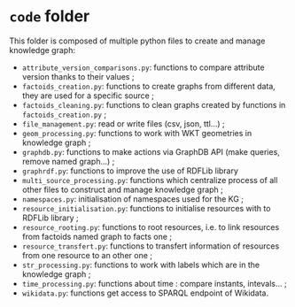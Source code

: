 # `code` folder
This folder is composed of multiple python files to create and manage knowledge graph:
* `attribute_version_comparisons.py`: functions to compare attribute version thanks to their values ;
* `factoids_creation.py`: functions to create graphs from different data, they are used for a specific source ;
* `factoids_cleaning.py`: functions to clean graphs created by functions in `factoids_creation.py` ;
* `file_management.py`: read or write files (csv, json, ttl...) ;
* `geom_processing.py`: functions to work with WKT geometries in knowledge graph ;
* `graphdb.py`: functions to make actions via GraphDB API (make queries, remove named graph...) ;
* `graphrdf.py`: functions to improve the use of RDFLib library
* `multi_source_processing.py`: functions which centralize process of all other files to construct and manage knowledge graph ;
* `namespaces.py`: initialisation of namespaces used for the KG ;
* `resource_initialisation.py`: functions to initialise resources with to RDFLib library ;
* `resource_rooting.py`: functions to root resources, i.e. to link resources from factoids named graph to facts one ;
* `resource_transfert.py`: functions to transfert information of resources from one resource to an other one ;
* `str_processing.py`: functions to work with labels which are in the knowledge graph ;
* `time_processing.py`: functions about time : compare instants, intevals... ;
* `wikidata.py`: functions get access to SPARQL endpoint of Wikidata.
